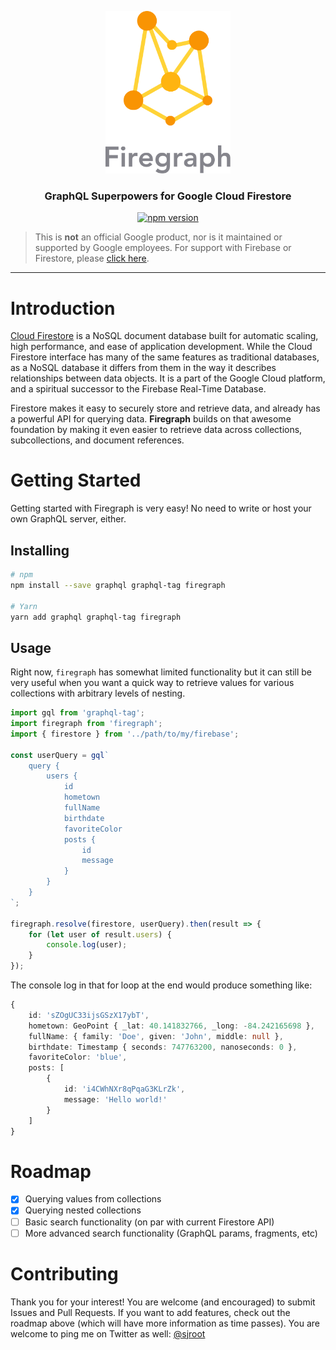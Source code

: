 <p align="center">
    <img src="./assets/logo.png" width="200px"/>
</p>
<h3 align="center">GraphQL Superpowers for Google Cloud Firestore</h3>

<p align="center">
    <a href="https://badge.fury.io/js/firegraph">
        <img src="https://badge.fury.io/js/firegraph.svg" alt="npm version" height="18">
    </a>
</p>

> This is **not** an official Google product, nor is it maintained or supported by Google employees. For support with Firebase or Firestore, please [click here](https://firebase.google.com/support/).

___

# Introduction

[Cloud Firestore](https://cloud.google.com/firestore/docs/) is a NoSQL document database built for automatic scaling, high performance, and ease of application development. While the Cloud Firestore interface has many of the same features as traditional databases, as a NoSQL database it differs from them in the way it describes relationships between data objects. It is a part of the Google Cloud platform, and a spiritual successor to the Firebase Real-Time Database.

Firestore makes it easy to securely store and retrieve data, and already has a powerful API for querying data. **Firegraph** builds on that awesome foundation by making it even easier to retrieve data across collections, subcollections, and document references.

# Getting Started

Getting started with Firegraph is very easy! No need to write or host your own GraphQL server, either.

## Installing

``` bash
# npm
npm install --save graphql graphql-tag firegraph

# Yarn
yarn add graphql graphql-tag firegraph
```

## Usage

Right now, `firegraph` has somewhat limited functionality but it can still be very useful when you want a quick way to retrieve values for various collections with arbitrary levels of nesting.

``` typescript
import gql from 'graphql-tag';
import firegraph from 'firegraph';
import { firestore } from '../path/to/my/firebase';

const userQuery = gql`
    query {
        users {
            id
            hometown
            fullName
            birthdate
            favoriteColor
            posts {
                id
                message
            }
        }
    }
`;

firegraph.resolve(firestore, userQuery).then(result => {
    for (let user of result.users) {
        console.log(user);
    }
});
```

The console log in that for loop at the end would produce something like:

``` typescript
{
    id: 'sZOgUC33ijsGSzX17ybT',
    hometown: GeoPoint { _lat: 40.141832766, _long: -84.242165698 },
    fullName: { family: 'Doe', given: 'John', middle: null },
    birthdate: Timestamp { seconds: 747763200, nanoseconds: 0 },
    favoriteColor: 'blue',
    posts: [
        {
            id: 'i4CWhNXr8qPqaG3KLrZk',
            message: 'Hello world!'
        }
    ]
}
```

# Roadmap

- [x] Querying values from collections
- [x] Querying nested collections
- [ ] Basic search functionality (on par with current Firestore API)
- [ ] More advanced search functionality (GraphQL params, fragments, etc)

# Contributing

Thank you for your interest! You are welcome (and encouraged) to submit Issues and Pull Requests. If you want to add features, check out the roadmap above (which will have more information as time passes). You are welcome to ping me on Twitter as well: [@sjroot](https://twitter.com/sjroot)
